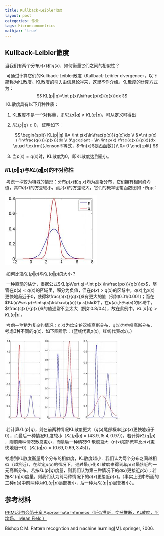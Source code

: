 ```yaml
---
title: Kullback-Leibler散度
layout: post
categories: 作业
tags: Microeconometrics
mathjax: 'true'
---
```

## Kullback-Leibler散度

当我们有两个分布$p(x)$和$q(x)$，如何衡量它们之间的相似性？

​	可通过计算它们的Kullback-Leibler散度（Kullback-Leibler divergence），以下简称为KL散度。KL散度的引入由信息论得来，这里不作介绍。KL散度的计算方式为：
$$
KL(p||q)=\int p(x)\ln\frac{p(x)}{q(x)}dx 
$$
​	KL散度具有以下几种性质：

1. KL散度不是一个对称量，即$K L(p \Vert q) \neq K L(q \Vert p)​$，可从定义可得出

2. $KL(p\Vert q)\geqslant 0​$， 证明如下：

   $$
   \begin{split}
   KL(p||q) &= \int p(x)\ln\frac{p(x)}{q(x)}dx \\
   &=\int p(x) (-\ln\frac{q(x)}{p(x)})dx \\
   &\geqslant - \ln \int p(x) \frac{q(x)}{p(x)}dx \quad \textrm{（Jenson不等式，$-\ln{x}$是凸函数）}\\
   &= 0
   \end{split}
   $$

3. 当$p(x)=q(x)$时，KL散度为0，即KL散度达到最小。


### $KL(p\Vert q)$与$KL(q\Vert p)$的不对称性

​	考虑一种较为特殊的情形：分布$p(x)​$和$q(x)​$均为高斯分布，它们拥有相同的均值，其中$q(x)​$的方差较小，而$p(x)​$的方差较大，它们的概率密度函数图如下所示：

![figure1](https://github.com/zample/zample.github.io/blob/master/screenshot/blog/kldivergence/figure1.jpg?raw=true)

​	如何比较$KL(p\Vert q)$与$KL(q\Vert p )$的大小？

​	一种直观的估计，根据公式$KL(p\Vert q)=\int p(x)\ln\frac{p(x)}{q(x)}dx$，尽管在$p(x)<q(x)$的区域里，积分为负值，但在$p(x)>q(x)$的区域中，$q(x)$比$p(x)$更快地趋近于0，使得$\frac{p(x)}{q(x)}$有更大的值（例如0.01/0.001）；而在$KL(q\Vert p)=\int q(x)\ln\frac{q(x)}{p(x)}dx$中，在$p(x)$小于$q(x)$的区域中，$\frac{q(x)}{p(x)}$的值通常不会太大（例如0.8/0.4），故在此例中，$KL(p\Vert q)>KL(q\Vert p )$。

​	考虑一种稍为复杂的情况：$p(x)​$为给定的双峰高斯分布，$q(x)​$为单峰高斯分布，考虑3种不同的q(x)，如下图所示：（蓝线代表$p(x)​$，红线代表$q(x)​$。）

![figure2](https://github.com/zample/zample.github.io/blob/master/screenshot/blog/kldivergence/figure2.jpg?raw=true)

​	若计算$KL(p\Vert q)​$，则在前两种情况KL散度更大（$q(x)​$尾部概率比$p(x)​$更快地趋于0），而最后一种情况KL度较小（$KL(p\Vert q)=(43.9, 15.4, 0.97)​$）。若计算$KL(q\Vert p)​$，则前两种情况散度更小，而最后一种情况KL散度更大（$p(x)​$尾部概率比$q(x)​$更快地趋于0）（$KL(q\Vert p)=(0.69, 0.69, 3.45)​$）。

​	考虑到KL散度衡量两个分布的相似度，KL散度越小，我们认为两个分布之间越相似（越接近）。在给定$p(x)$的情况下，通过最小化KL散度来得到与$p(x)$最接近的一元高斯分布。若按$KL(p\Vert q)$度量，则我们认为第三种情况下的$q(x)$更接近$p(x)$；若按$KL(q\Vert p)$度量，则我们认为前两种情况下的$q(x)$更接近$p(x)$。（事实上图中所画的三种$p(x)$中前两种为$KL(q\Vert p)$局部极小，后一种为$KL(p\Vert q)$局部极小）。



## 参考材料

[PRML读书会第十章 Approximate Inference（近似推断，变分推断，KL散度，平均场， Mean Field ）](https://blog.csdn.net/Nietzsche2015/article/details/43450853)

Bishop C M. Pattern recognition and machine learning[M]. springer, 2006.

